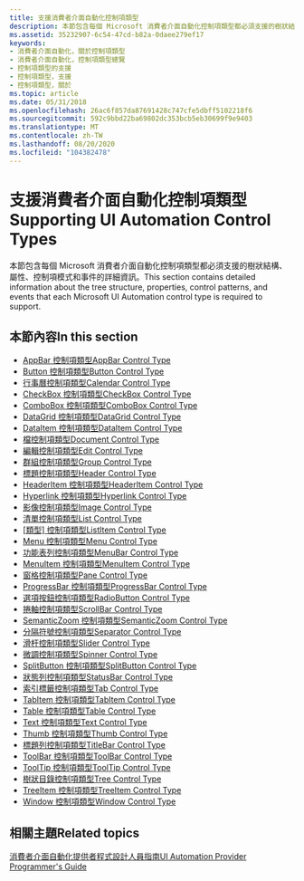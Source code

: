 ```yaml
---
title: 支援消費者介面自動化控制項類型
description: 本節包含每個 Microsoft 消費者介面自動化控制項類型都必須支援的樹狀結構、屬性、控制項模式和事件的詳細資訊。
ms.assetid: 35232907-6c54-47cd-b82a-0daee279ef17
keywords:
- 消費者介面自動化，關於控制項類型
- 消費者介面自動化，控制項類型總覽
- 控制項類型的支援
- 控制項類型，支援
- 控制項類型，關於
ms.topic: article
ms.date: 05/31/2018
ms.openlocfilehash: 26ac6f857da87691428c747cfe5dbff5102218f6
ms.sourcegitcommit: 592c9bbd22ba69802dc353bcb5eb30699f9e9403
ms.translationtype: MT
ms.contentlocale: zh-TW
ms.lasthandoff: 08/20/2020
ms.locfileid: "104382478"
---
```

# <a name="supporting-ui-automation-control-types"></a><span data-ttu-id="54ecc-108">支援消費者介面自動化控制項類型</span><span class="sxs-lookup"><span data-stu-id="54ecc-108">Supporting UI Automation Control Types</span></span>

<span data-ttu-id="54ecc-109">本節包含每個 Microsoft 消費者介面自動化控制項類型都必須支援的樹狀結構、屬性、控制項模式和事件的詳細資訊。</span><span class="sxs-lookup"><span data-stu-id="54ecc-109">This section contains detailed information about the tree structure, properties, control patterns, and events that each Microsoft UI Automation control type is required to support.</span></span>

## <a name="in-this-section"></a><span data-ttu-id="54ecc-110">本節內容</span><span class="sxs-lookup"><span data-stu-id="54ecc-110">In this section</span></span>

-   [<span data-ttu-id="54ecc-111">AppBar 控制項類型</span><span class="sxs-lookup"><span data-stu-id="54ecc-111">AppBar Control Type</span></span>](uiauto-supportappbarcontroltype.md)
-   [<span data-ttu-id="54ecc-112">Button 控制項類型</span><span class="sxs-lookup"><span data-stu-id="54ecc-112">Button Control Type</span></span>](uiauto-supportbuttoncontroltype.md)
-   [<span data-ttu-id="54ecc-113">行事曆控制項類型</span><span class="sxs-lookup"><span data-stu-id="54ecc-113">Calendar Control Type</span></span>](uiauto-supportcalendarcontroltype.md)
-   [<span data-ttu-id="54ecc-114">CheckBox 控制項類型</span><span class="sxs-lookup"><span data-stu-id="54ecc-114">CheckBox Control Type</span></span>](uiauto-supportcheckboxcontroltype.md)
-   [<span data-ttu-id="54ecc-115">ComboBox 控制項類型</span><span class="sxs-lookup"><span data-stu-id="54ecc-115">ComboBox Control Type</span></span>](uiauto-supportcomboboxcontroltype.md)
-   [<span data-ttu-id="54ecc-116">DataGrid 控制項類型</span><span class="sxs-lookup"><span data-stu-id="54ecc-116">DataGrid Control Type</span></span>](uiauto-supportdatagridcontroltype.md)
-   [<span data-ttu-id="54ecc-117">DataItem 控制項類型</span><span class="sxs-lookup"><span data-stu-id="54ecc-117">DataItem Control Type</span></span>](uiauto-supportdataitemcontroltype.md)
-   [<span data-ttu-id="54ecc-118">檔控制項類型</span><span class="sxs-lookup"><span data-stu-id="54ecc-118">Document Control Type</span></span>](uiauto-supportdocumentcontroltype.md)
-   [<span data-ttu-id="54ecc-119">編輯控制項類型</span><span class="sxs-lookup"><span data-stu-id="54ecc-119">Edit Control Type</span></span>](uiauto-supporteditcontroltype.md)
-   [<span data-ttu-id="54ecc-120">群組控制項類型</span><span class="sxs-lookup"><span data-stu-id="54ecc-120">Group Control Type</span></span>](uiauto-supportgroupcontroltype.md)
-   [<span data-ttu-id="54ecc-121">標題控制項類型</span><span class="sxs-lookup"><span data-stu-id="54ecc-121">Header Control Type</span></span>](uiauto-supportheadercontroltype.md)
-   [<span data-ttu-id="54ecc-122">HeaderItem 控制項類型</span><span class="sxs-lookup"><span data-stu-id="54ecc-122">HeaderItem Control Type</span></span>](uiauto-supportheaderitemcontroltype.md)
-   [<span data-ttu-id="54ecc-123">Hyperlink 控制項類型</span><span class="sxs-lookup"><span data-stu-id="54ecc-123">Hyperlink Control Type</span></span>](uiauto-supporthyperlinkcontroltype.md)
-   [<span data-ttu-id="54ecc-124">影像控制項類型</span><span class="sxs-lookup"><span data-stu-id="54ecc-124">Image Control Type</span></span>](uiauto-supportimagecontroltype.md)
-   [<span data-ttu-id="54ecc-125">清單控制項類型</span><span class="sxs-lookup"><span data-stu-id="54ecc-125">List Control Type</span></span>](uiauto-supportlistcontroltype.md)
-   <span data-ttu-id="54ecc-126">[[類型] 控制項類型](uiauto-supportlistitemcontroltype.md)</span><span class="sxs-lookup"><span data-stu-id="54ecc-126">[ListItem Control Type](uiauto-supportlistitemcontroltype.md)</span></span>
-   [<span data-ttu-id="54ecc-127">Menu 控制項類型</span><span class="sxs-lookup"><span data-stu-id="54ecc-127">Menu Control Type</span></span>](uiauto-supportmenucontroltype.md)
-   [<span data-ttu-id="54ecc-128">功能表列控制項類型</span><span class="sxs-lookup"><span data-stu-id="54ecc-128">MenuBar Control Type</span></span>](uiauto-supportmenubarcontroltype.md)
-   [<span data-ttu-id="54ecc-129">MenuItem 控制項類型</span><span class="sxs-lookup"><span data-stu-id="54ecc-129">MenuItem Control Type</span></span>](uiauto-supportmenuitemcontroltype.md)
-   [<span data-ttu-id="54ecc-130">窗格控制項類型</span><span class="sxs-lookup"><span data-stu-id="54ecc-130">Pane Control Type</span></span>](uiauto-supportpanecontroltype.md)
-   [<span data-ttu-id="54ecc-131">ProgressBar 控制項類型</span><span class="sxs-lookup"><span data-stu-id="54ecc-131">ProgressBar Control Type</span></span>](uiauto-supportprogressbarcontroltype.md)
-   [<span data-ttu-id="54ecc-132">選項按鈕控制項類型</span><span class="sxs-lookup"><span data-stu-id="54ecc-132">RadioButton Control Type</span></span>](uiauto-supportradiobuttoncontroltype.md)
-   [<span data-ttu-id="54ecc-133">捲軸控制項類型</span><span class="sxs-lookup"><span data-stu-id="54ecc-133">ScrollBar Control Type</span></span>](uiauto-supportscrollbarcontroltype.md)
-   [<span data-ttu-id="54ecc-134">SemanticZoom 控制項類型</span><span class="sxs-lookup"><span data-stu-id="54ecc-134">SemanticZoom Control Type</span></span>](/windows/desktop/WinAuto/uiauto-supportsemanticzoomcontroltype)
-   [<span data-ttu-id="54ecc-135">分隔符號控制項類型</span><span class="sxs-lookup"><span data-stu-id="54ecc-135">Separator Control Type</span></span>](uiauto-supportseparatorcontroltype.md)
-   [<span data-ttu-id="54ecc-136">滑杆控制項類型</span><span class="sxs-lookup"><span data-stu-id="54ecc-136">Slider Control Type</span></span>](uiauto-supportslidercontroltype.md)
-   [<span data-ttu-id="54ecc-137">微調控制項類型</span><span class="sxs-lookup"><span data-stu-id="54ecc-137">Spinner Control Type</span></span>](uiauto-supportspinnercontroltype.md)
-   [<span data-ttu-id="54ecc-138">SplitButton 控制項類型</span><span class="sxs-lookup"><span data-stu-id="54ecc-138">SplitButton Control Type</span></span>](uiauto-supportsplitbuttoncontroltype.md)
-   [<span data-ttu-id="54ecc-139">狀態列控制項類型</span><span class="sxs-lookup"><span data-stu-id="54ecc-139">StatusBar Control Type</span></span>](uiauto-supportstatusbarcontroltype.md)
-   [<span data-ttu-id="54ecc-140">索引標籤控制項類型</span><span class="sxs-lookup"><span data-stu-id="54ecc-140">Tab Control Type</span></span>](uiauto-supporttabcontroltype.md)
-   [<span data-ttu-id="54ecc-141">TabItem 控制項類型</span><span class="sxs-lookup"><span data-stu-id="54ecc-141">TabItem Control Type</span></span>](uiauto-supporttabitemcontroltype.md)
-   [<span data-ttu-id="54ecc-142">Table 控制項類型</span><span class="sxs-lookup"><span data-stu-id="54ecc-142">Table Control Type</span></span>](uiauto-supporttablecontroltype.md)
-   [<span data-ttu-id="54ecc-143">Text 控制項類型</span><span class="sxs-lookup"><span data-stu-id="54ecc-143">Text Control Type</span></span>](uiauto-supporttextcontroltype.md)
-   [<span data-ttu-id="54ecc-144">Thumb 控制項類型</span><span class="sxs-lookup"><span data-stu-id="54ecc-144">Thumb Control Type</span></span>](uiauto-supportthumbcontroltype.md)
-   [<span data-ttu-id="54ecc-145">標題列控制項類型</span><span class="sxs-lookup"><span data-stu-id="54ecc-145">TitleBar Control Type</span></span>](uiauto-supporttitlebarcontroltype.md)
-   [<span data-ttu-id="54ecc-146">ToolBar 控制項類型</span><span class="sxs-lookup"><span data-stu-id="54ecc-146">ToolBar Control Type</span></span>](uiauto-supporttoolbarcontroltype.md)
-   [<span data-ttu-id="54ecc-147">ToolTip 控制項類型</span><span class="sxs-lookup"><span data-stu-id="54ecc-147">ToolTip Control Type</span></span>](uiauto-supporttooltipcontroltype.md)
-   [<span data-ttu-id="54ecc-148">樹狀目錄控制項類型</span><span class="sxs-lookup"><span data-stu-id="54ecc-148">Tree Control Type</span></span>](uiauto-supporttreecontroltype.md)
-   [<span data-ttu-id="54ecc-149">TreeItem 控制項類型</span><span class="sxs-lookup"><span data-stu-id="54ecc-149">TreeItem Control Type</span></span>](uiauto-supporttreeitemcontroltype.md)
-   [<span data-ttu-id="54ecc-150">Window 控制項類型</span><span class="sxs-lookup"><span data-stu-id="54ecc-150">Window Control Type</span></span>](uiauto-supportwindowcontroltype.md)

## <a name="related-topics"></a><span data-ttu-id="54ecc-151">相關主題</span><span class="sxs-lookup"><span data-stu-id="54ecc-151">Related topics</span></span>

<dl> <dt>

[<span data-ttu-id="54ecc-152">消費者介面自動化提供者程式設計人員指南</span><span class="sxs-lookup"><span data-stu-id="54ecc-152">UI Automation Provider Programmer's Guide</span></span>](uiauto-providerportal.md)
</dt> </dl>

 

 